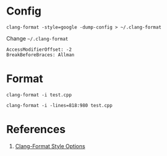 # Config
```
clang-format -style=google -dump-config > ~/.clang-format
```

Change `~/.clang-format`
```
AccessModifierOffset: -2
BreakBeforeBraces: Allman
```
# Format
```
clang-format -i test.cpp
```

```
clang-format -i -lines=818:980 test.cpp
```

# References
1. [Clang-Format Style Options](https://clang.llvm.org/docs/ClangFormatStyleOptions.html)
